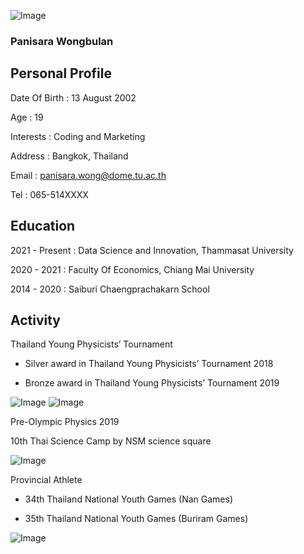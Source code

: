 
![Image](https://www.img.in.th/images/01ba166b0492dbddf64bad7416d37c13.jpg)

### Panisara Wongbulan
## Personal Profile
Date Of Birth : 13 August 2002

Age : 19

Interests : Coding and Marketing

Address : Bangkok, Thailand

Email : panisara.wong@dome.tu.ac.th

Tel : 065-514XXXX

## Education
2021 - Present : Data Science and Innovation, Thammasat University 
                
2020 - 2021 : Faculty Of Economics, Chiang Mai University 
              
2014 - 2020 : Saiburi Chaengprachakarn School

## Activity 
Thailand Young Physicists’ Tournament

- Silver award in Thailand Young Physicists’ Tournament 2018 

- Bronze award in Thailand Young Physicists’ Tournament 2019 

![Image](https://www.img.in.th/images/456fb5aafd447e3247f04d86a2be1622.jpg)
![Image](https://www.img.in.th/images/b21602eab8fb21b5abe32b627a83e083.jpg)

Pre-Olympic Physics 2019

10th Thai Science Camp by NSM science square

  ![Image](https://www.img.in.th/images/1f77de1fe6b834c1a136c446d06ba69b.jpg)

Provincial Athlete  

- 34th Thailand National Youth Games (Nan Games)

- 35th Thailand National Youth Games (Buriram Games)

 ![Image](https://www.img.in.th/images/1c7ed09bebad15b2c601c4ee29c0ec4b.jpg)

